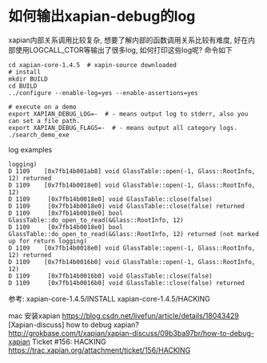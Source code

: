 
# 如何输出xapian-debug的log
xapian内部关系调用比较复杂, 想要了解内部的函数调用关系比较有难度, 好在内部使用LOGCALL_CTOR等输出了很多log, 如何打印这些log呢? 命令如下
```
cd xapian-core-1.4.5  # xapin-source downloaded
# install
mkdir BUILD
cd BUILD
../configure --enable-log=yes --enable-assertions=yes

# execute on a demo
export XAPIAN_DEBUG_LOG=-  # - means output log to stderr, also you can set a file path.
export XAPIAN_DEBUG_FLAGS=-  # - means output all category logs.
./search_demo_exe
```

log examples
```
logging)
D 1109    [0x7fb14b001ab8] void GlassTable::open(-1, Glass::RootInfo, 12) returned
D 1109    [0x7fb14b0018e0] void GlassTable::open(-1, Glass::RootInfo, 12)
D 1109     [0x7fb14b0018e0] void GlassTable::close(false)
D 1109     [0x7fb14b0018e0] void GlassTable::close(false) returned
D 1109     [0x7fb14b0018e0] bool GlassTable::do_open_to_read(&Glass::RootInfo, 12)
D 1109     [0x7fb14b0018e0] bool GlassTable::do_open_to_read(&Glass::RootInfo, 12) returned (not marked up for return logging)
D 1109    [0x7fb14b0018e0] void GlassTable::open(-1, Glass::RootInfo, 12) returned
D 1109    [0x7fb14b0016b0] void GlassTable::open(-1, Glass::RootInfo, 12)
D 1109     [0x7fb14b0016b0] void GlassTable::close(false)
D 1109     [0x7fb14b0016b0] void GlassTable::close(false) returned
```

参考:
xapian-core-1.4.5/INSTALL
xapian-core-1.4.5/HACKING


mac 安装xapian
https://blog.csdn.net/livefun/article/details/18043429
[Xapian-discuss] how to debug xapian?
http://grokbase.com/t/xapian/xapian-discuss/09b3ba97br/how-to-debug-xapian
Ticket #156: HACKING
https://trac.xapian.org/attachment/ticket/156/HACKING

